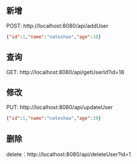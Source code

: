 ## 新增 
POST: http://localhost:8080/api/addUser

```json
{"id":1,"name":"nateshao","age":18}
```



## 查询 
GET: http://localhost:8080/api/getUserId?id=18


## 修改 

PUT: http://localhost:8080/api/updateUser

```json
{"id":1,"name":"nateshao","age":19}
```





## 删除 
delete：http://localhost:8080/api/deleteUser?id=1

